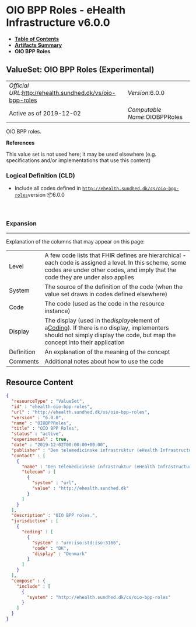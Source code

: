 # OIO BPP Roles - eHealth Infrastructure v6.0.0

* [**Table of Contents**](toc.md)
* [**Artifacts Summary**](artifacts.md)
* **OIO BPP Roles**

## ValueSet: OIO BPP Roles (Experimental) 

| | |
| :--- | :--- |
| *Official URL*:http://ehealth.sundhed.dk/vs/oio-bpp-roles | *Version*:6.0.0 |
| Active as of 2019-12-02 | *Computable Name*:OIOBPPRoles |

 
OIO BPP roles. 

 **References** 

This value set is not used here; it may be used elsewhere (e.g. specifications and/or implementations that use this content)

### Logical Definition (CLD)

* Include all codes defined in [`http://ehealth.sundhed.dk/cs/oio-bpp-roles`](CodeSystem-ehealth-oio-bpp-roles.md)version 📦6.0.0

 

### Expansion

-------

 Explanation of the columns that may appear on this page: 

| | |
| :--- | :--- |
| Level | A few code lists that FHIR defines are hierarchical - each code is assigned a level. In this scheme, some codes are under other codes, and imply that the code they are under also applies |
| System | The source of the definition of the code (when the value set draws in codes defined elsewhere) |
| Code | The code (used as the code in the resource instance) |
| Display | The display (used in the*display*element of a[Coding](http://hl7.org/fhir/R4/datatypes.html#Coding)). If there is no display, implementers should not simply display the code, but map the concept into their application |
| Definition | An explanation of the meaning of the concept |
| Comments | Additional notes about how to use the code |



## Resource Content

```json
{
  "resourceType" : "ValueSet",
  "id" : "ehealth-oio-bpp-roles",
  "url" : "http://ehealth.sundhed.dk/vs/oio-bpp-roles",
  "version" : "6.0.0",
  "name" : "OIOBPPRoles",
  "title" : "OIO BPP Roles",
  "status" : "active",
  "experimental" : true,
  "date" : "2019-12-02T00:00:00+00:00",
  "publisher" : "Den telemedicinske infrastruktur (eHealth Infrastructure)",
  "contact" : [
    {
      "name" : "Den telemedicinske infrastruktur (eHealth Infrastructure)",
      "telecom" : [
        {
          "system" : "url",
          "value" : "http://ehealth.sundhed.dk"
        }
      ]
    }
  ],
  "description" : "OIO BPP roles.",
  "jurisdiction" : [
    {
      "coding" : [
        {
          "system" : "urn:iso:std:iso:3166",
          "code" : "DK",
          "display" : "Denmark"
        }
      ]
    }
  ],
  "compose" : {
    "include" : [
      {
        "system" : "http://ehealth.sundhed.dk/cs/oio-bpp-roles"
      }
    ]
  }
}

```
